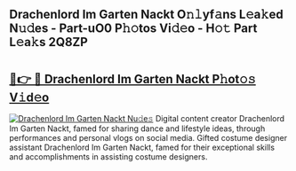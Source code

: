 ## Drachenlord Im Garten Nackt O𝚗𝚕yf𝚊ns L𝚎a𝚔ed N𝚞𝚍es - Part-uO0 P𝚑𝚘tos Vi𝚍𝚎o - H𝚘𝚝 Part L𝚎a𝚔s 2Q8ZP

# <h2><a href="http://kfcvd65.oniu.top/?m=Drachenlord+Im+Garten+Nackt">🔗👉 🔴 Drachenlord Im Garten Nackt P𝚑ot𝚘𝚜 V𝚒d𝚎o</a></h2>

[![Drachenlord Im Garten Nackt Nu𝚍e𝚜](https://i.imgur.com/0qMVB7G.gif)](http://kfcvd65.oniu.top/?m=Drachenlord+Im+Garten+Nackt)
Digital content creator Drachenlord Im Garten Nackt, famed for sharing dance and lifestyle ideas, through performances and personal vlogs on social media. Gifted costume designer assistant Drachenlord Im Garten Nackt, famed for their exceptional skills and accomplishments in assisting costume designers.  
